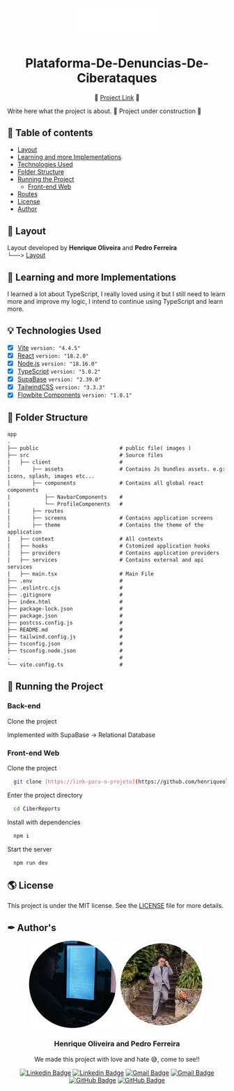 <p align="center">
  <img width="200px" alt="Project Logo" title="Project Title Logo" src="https://github.com/henriqueolivgp/Plataforma-De-Denuncias-De-Ciberataques/blob/main/CiberReports/public/CRWhite.png" />
  
  <h1 align="center">Plataforma-De-Denuncias-De-Ciberataques</h1>

  <p align="center">
    🔗 <a href="https://app.visily.ai/projects/9dc5e6b0-76df-436c-8658-478c3c9da366/boards/550049" target="_blank">Project Link</a> 🔗
  </p>  
  
  Write here what the project is about.
  🚧 Project under construction 🚧
</p>

## 🧭 Table of contents

<!-- [Implementation Video](#-implementation-video)-->
- [Layout](#-layout)
- [Learning and more Implementations](#-learning-and-more-implementations)
- [Technologies Used](#-technologies-used)
- [Folder Structure](#-folder-structure)
- [Running the Project](#-running-the-project)
  - [Front-end Web](#front-end-web)
- [Routes](-routes)
- [License](#-license)
- [Author](#-author)

<!-- 
## 🎥 Implementation Video

In the GitHub edit, drag the video that it already puts on github itself.
-->

## 🎨 Layout

Layout developed by **Henrique Oliveira** and **Pedro Ferreira**<br>
└──> [Layout](https://app.visily.ai/projects/9dc5e6b0-76df-436c-8658-478c3c9da366/boards/550049)

## 👏 Learning and more Implementations

I learned a lot about TypeScript, I really loved using it but I still need to learn more and improve my logic, I intend to continue using TypeScript and learn more.

## 💡 Technologies Used

- [x] [Vite](https://vitejs.dev/)  ```version: "4.4.5"```
- [x] [React](https://reactjs.org/)  ```version: "18.2.0"```
- [x] [Node.js](https://nodejs.org/en/)  ```version: "18.16.0"```
- [x] [TypeScript](https://www.typescriptlang.org/)  ```version: "5.0.2"```
- [x] [SupaBase](https://supabase.com/)  ```version: "2.39.0"```
- [x] [TailwindCSS](https://tailwindcss.com/docs/installation)  ```version: "3.3.3"```
- [x] [Flowbite Components](https://flowbite.com/docs/getting-started/introduction/)  ```version: "1.8.1"```

## 📂 Folder Structure

```plainText
app
.                       
├── public                          # public file( images )
├── src                             # Source files
|   ├── client                      #  
│       ├── assets                  # Contains Js bundles assets. e.g: icons, splash, images etc...
│       ├── components              # Contains all global react components
|           ├── NavbarComponents    #
|           └── ProfileComponents   #
|       ├── routes
│       ├── screens                 # Contains application screens
│       ├── theme                   # Contains the theme of the application
|   ├── context                     # All contexts
│   ├── hooks                       # Cstomized application hooks
│   ├── providers                   # Contains application providers
│   ├── services                    # Contains external and api services
|   ├── main.tsx                    # Main File
├── .env                            #
├── .eslintrc.cjs                   #
├── .gitignore                      #
├── index.html                      #
├── package-lock.json               #
├── package.json                    #
├── postcss.config.js               #
├── README.md                       #
├── tailwind.config.js              #
├── tsconfig.json                   #
├── tsconfig.node.json              #         
.                                   #
└── vite.config.ts                  #
```

## 🚀 Running the Project

### Back-end

Clone the project

Implemented with SupaBase -> Relational Database 

### Front-end Web

Clone the project

```bash
  git clone [https://link-para-o-projeto](https://github.com/henriqueolivgp/Plataforma-De-Denuncias-De-Ciberataques.git)
```

Enter the project directory

```bash
  cd CiberReports
```

Install with dependencies

```bash
  npm i
```

Start the server

```bash
  npm run dev
```

## 🌎 License

This project is under the MIT license. See the [LICENSE](https://github.com/henriqueolivgp/Plataforma-De-Denuncias-De-Ciberataques/blob/main/LICENSE) file for more details.

## ✒ Author's

<p align="center">
  <img width="200px" alt="Henrique Oliveira" title="Author Henrique Oliveira" src="https://github.com/henriqueolivgp/Plataforma-De-Denuncias-De-Ciberataques/blob/main/CiberReports/src/client/assets/HenryDev.png" />
  <img width="200px" alt="Pedro Ferreira" title="Author Pedro Ferreira" src="https://github.com/henriqueolivgp/Plataforma-De-Denuncias-De-Ciberataques/blob/main/CiberReports/src/client/assets/PedroF.png" />

  <h3 align="center">Henrique Oliveira and Pedro Ferreira</h3>
  
  <p align="center">  
    We made this project with love and hate 😅, come to see!!
  </p>
</p>  
  
<div align="center">

[![Linkedin Badge](https://img.shields.io/badge/-LinkedIn(HenriqueOliveira)-1f6feb?style=flat-square&logo=Linkedin&logoColor=white&link=https://www.linkedin.com/in/henrique-oliveira-gp)](https://www.linkedin.com/in/henrique-oliveira-gp)
[![Linkedin Badge](https://img.shields.io/badge/-LinkedIn(PedroFerreira)-1f6feb?style=flat-square&logo=Linkedin&logoColor=white&link=https://www.linkedin.com/in/henrique-oliveira-gp)](https://www.linkedin.com/in/henrique-oliveira-gp) 
[![Gmail Badge](https://img.shields.io/badge/-HenriqueOliveira-1f6feb?style=flat-square&logo=Gmail&logoColor=white&link=mailto:henriqueoliveira.g.p)](mailto:henriqueoliveira.g.p@gmail.com)
[![Gmail Badge](https://img.shields.io/badge/-PedroFerreira-1f6feb?style=flat-square&logo=Gmail&logoColor=white&link=mailto:metanolpedro)](mailto:metanolpedro@gmail.com)
[![GitHub Badge](https://img.shields.io/badge/-GitHub-1f6feb?style=flat-square&logo=GitHub&logoColor=white&link=https://github.com/henriqueolivgp)](https://github.com/henriqueolivgp)
[![GitHub Badge](https://img.shields.io/badge/-GitHub-1f6feb?style=flat-square&logo=GitHub&logoColor=white&link=https://github.com/pedrof04)](https://github.com/pedrof04)

</div>  
  
 
